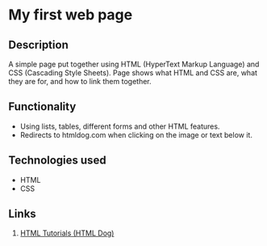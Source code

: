 # My first web page

## Description

A simple page put together using HTML (HyperText Markup Language) and CSS (Cascading Style Sheets).
Page shows what HTML and CSS are, what they are for, and how to link them together.

## Functionality

- Using lists, tables, different forms and other HTML features.
- Redirects to htmldog.com when clicking on the image or text below it.

## Technologies used

- HTML
- CSS

## Links

1. [HTML Tutorials (HTML Dog)](https://www.htmldog.com)
